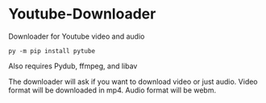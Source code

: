 # Youtube-Downloader
Downloader for Youtube video and audio

```py -m pip install pytube```

Also requires Pydub, ffmpeg, and libav

The downloader will ask if you want to download video or just audio. Video format will be downloaded in mp4. Audio format will be webm.
